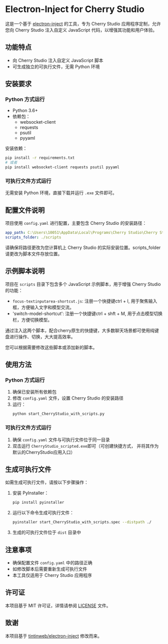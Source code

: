# Electron-Inject for Cherry Studio

这是一个基于 [electron-inject](https://github.com/tintinweb/electron-inject) 的工具，专为 Cherry Studio 应用程序定制，允许您向 Cherry Studio 注入自定义 JavaScript 代码，以增强其功能和用户体验。

## 功能特点

- 向 Cherry Studio 注入自定义 JavaScript 脚本
- 可生成独立的可执行文件，无需 Python 环境

## 安装要求

### Python 方式运行

- Python 3.6+
- 依赖包：
  - websocket-client
  - requests
  - psutil
  - pyyaml

安装依赖：
```bash
pip install -r requirements.txt
# 或者
pip install websocket-client requests psutil pyyaml
```

### 可执行文件方式运行

无需安装 Python 环境，直接下载并运行 `.exe` 文件即可。

## 配置文件说明

项目使用 `config.yaml` 进行配置，主要包含 Cherry Studio 的安装路径：

```yaml
app_path: C:\Users\10051\AppData\Local\Programs\Cherry Studio\Cherry Studio.exe
scripts_folder: ./scripts
```

请确保将路径更改为您计算机上 Cherry Studio 的实际安装位置。scripts_folder请更改为脚本文件存放位置。

## 示例脚本说明

项目在 `scripts` 目录下包含多个 JavaScript 示例脚本，用于增强 Cherry Studio 的功能：

- `focus-textinputarea-shortcut.js`: 注册一个快捷键ctrl + I, 用于聚焦输入框，方便输入文字和模型交流。
- 'switch-model-shortcut': 注册一个快捷键ctrl + shft + M, 用于点击模型切换栏，方便切换模型。

通过注入这两个脚本，配合cherry原生的快捷键，大多数聊天场景都可使用纯键盘进行操作、切换，大大提高效率。

您可以根据需要修改这些脚本或添加新的脚本。

## 使用方法

### Python 方式运行

1. 确保已安装所有依赖包
2. 修改 `config.yaml` 文件，设置 Cherry Studio 的安装路径
3. 运行：
   ```bash
   python start_CherryStudio_with_scripts.py
   ```

### 可执行文件方式运行

1. 确保 `config.yaml` 文件与可执行文件位于同一目录
2. 双击运行 `CherryStudio_scripted.exe`即可（可创建快捷方式， 并将其作为默认的CherryStudio应用入口）

## 生成可执行文件

如需生成可执行文件，请按以下步骤操作：

1. 安装 PyInstaller：
   ```bash
   pip install pyinstaller
   ```

2. 运行以下命令生成可执行文件：
   ```bash
   pyinstaller start_CherryStudio_with_scripts.spec --distpath ./  
   
   ```

3. 生成的可执行文件位于 `dist` 目录中

## 注意事项

- 确保配置文件 `config.yaml` 中的路径正确
- 如修改脚本后需要重新生成可执行文件
- 本工具仅适用于 Cherry Studio 应用程序

## 许可证

本项目基于 MIT 许可证，详情请参阅 [LICENSE](LICENSE) 文件。

## 致谢

本项目基于 [tintinweb/electron-inject](https://github.com/tintinweb/electron-inject) 修改而来。
